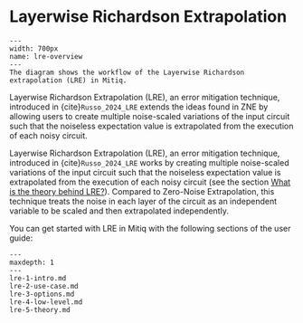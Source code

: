
# Layerwise Richardson Extrapolation

```{figure} ../img/lre_workflow_steps.png
---
width: 700px
name: lre-overview
---
The diagram shows the workflow of the Layerwise Richardson extrapolation (LRE) in Mitiq.
```

Layerwise Richardson Extrapolation (LRE), an error mitigation technique, introduced in
{cite}`Russo_2024_LRE` extends the ideas found in ZNE by allowing users to create multiple noise-scaled variations of the input
circuit such that the noiseless expectation value is extrapolated from the execution of each
noisy circuit.

Layerwise Richardson Extrapolation (LRE), an error mitigation technique, introduced in
{cite}`Russo_2024_LRE` works by creating multiple noise-scaled variations of the input
circuit such that the noiseless expectation value is extrapolated from the execution of each
noisy circuit (see the section [What is the theory behind LRE?](lre-5-theory.md)). Compared to
Zero-Noise Extrapolation, this technique treats the noise in each layer of the circuit
as an independent variable to be scaled and then extrapolated independently.

You can get started with LRE in Mitiq with the following sections of the user guide:

```{toctree}
---
maxdepth: 1
---
lre-1-intro.md
lre-2-use-case.md
lre-3-options.md
lre-4-low-level.md
lre-5-theory.md
```
